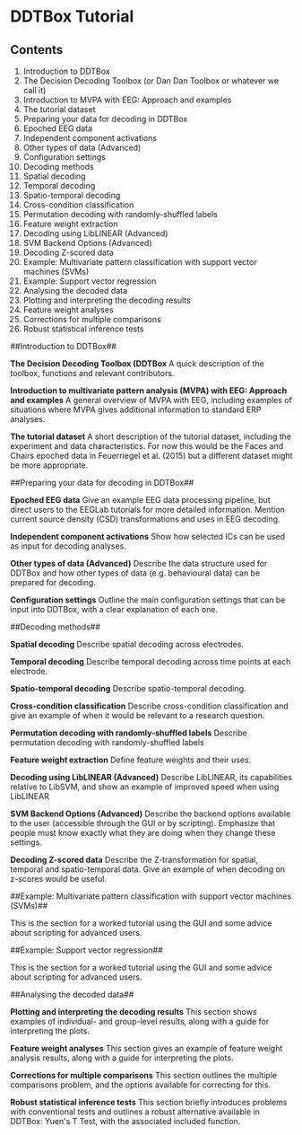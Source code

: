 # DDTBox Tutorial

## Contents

1. Introduction to DDTBox
  1. The Decision Decoding Toolbox (or Dan Dan Toolbox or whatever we call it)
  2. Introduction to MVPA with EEG: Approach and examples
  3. The tutorial dataset
2. Preparing your data for decoding in DDTBox
  1. Epoched EEG data
  2. Independent component activations
  3. Other types of data (Advanced)
  4. Configuration settings
3. Decoding methods
  1. Spatial decoding
  2. Temporal decoding
  3. Spatio-temporal decoding
  4. Cross-condition classification
  5. Permutation decoding with randomly-shuffled labels
  6. Feature weight extraction
  7. Decoding using LibLINEAR (Advanced)
  8. SVM Backend Options (Advanced)
  9. Decoding Z-scored data
4. Example: Multivariate pattern classification with support vector machines (SVMs)
5. Example: Support vector regression
6. Analysing the decoded data
  1. Plotting and interpreting the decoding results
  2. Feature weight analyses
  3. Corrections for multiple comparisons
  4. Robust statistical inference tests




##Introduction to DDTBox##

**The Decision Decoding Toolbox (DDTBox**
A quick description of the toolbox, functions and relevant contributors.

**Introduction to multivariate pattern analysis (MVPA) with EEG: Approach and examples**
A general overview of MVPA with EEG, including examples of situations where MVPA gives additional information to standard ERP analyses.

**The tutorial dataset**
A short description of the tutorial dataset, including the experiment and data characteristics. 
For now this would be the Faces and Chairs epoched data in Feuerriegel et al. (2015) but a different dataset might be more appropriate.

##Preparing your data for decoding in DDTBox##

**Epoched EEG data**
Give an example EEG data processing pipeline, but direct users to the EEGLab tutorials for more detailed information.
Mention current source density (CSD) transformations and uses in EEG decoding.

**Independent component activations**
Show how selected ICs can be used as input for decoding analyses.

**Other types of data (Advanced)**
Describe the data structure used for DDTBox and how other types of data (e.g. behavioural data) can be prepared for decoding.

**Configuration settings**
Outline the main configuration settings that can be input into DDTBox, with a clear explanation of each one.


##Decoding methods##

**Spatial decoding**
Describe spatial decoding across electrodes.

**Temporal decoding**
Describe temporal decoding across time points at each electrode.

**Spatio-temporal decoding**
Describe spatio-temporal decoding.

**Cross-condition classification**
Describe cross-condition classification and give an example of when it would be relevant to a research question.

**Permutation decoding with randomly-shuffled labels**
Describe permutation decoding with randomly-shuffled labels

**Feature weight extraction**
Define feature weights and their uses.

**Decoding using LibLINEAR (Advanced)**
Describe LibLINEAR, its capabilities relative to LibSVM, and show an example of improved speed when using LibLINEAR

**SVM Backend Options (Advanced)**
Describe the backend options available to the user (accessible through the GUI or by scripting). Emphasize that people must know exactly what they are doing when they change these settings.

**Decoding Z-scored data**
Describe the Z-transformation for spatial, temporal and spatio-temporal data. Give an example of when decoding on z-scores would be useful.



##Example: Multivariate pattern classification with support vector machines (SVMs)##

This is the section for a worked tutorial using the GUI and some advice about scripting for advanced users.



##Example: Support vector regression##

This is the section for a worked tutorial using the GUI and some advice about scripting for advanced users.



##Analysing the decoded data##

**Plotting and interpreting the decoding results**
This section shows examples of individual- and group-level results, along with a guide for interpreting the plots.


**Feature weight analyses**
This section gives an example of feature weight analysis results, along with a guide for interpreting the plots.

**Corrections for multiple comparisons**
This section outlines the multiple comparisons problem, and the options available for correcting for this.

**Robust statistical inference tests**
This section briefly introduces problems with conventional tests and outlines a robust alternative available in DDTBox: Yuen's T Test, with the associated included function.



